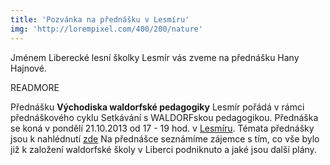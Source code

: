 ```yaml
---
title: 'Pozvánka na přednášku v Lesmíru'
img: 'http://lorempixel.com/400/200/nature'
---
```


Jménem Liberecké lesní školky Lesmír vás zveme na přednášku Hany Hajnové.

READMORE

Přednášku **Východiska waldorfské pedagogiky** Lesmír pořádá v rámci přednáškového cyklu Setkávání s WALDORFskou pedagogikou.
Přednáška se koná v pondělí 21.10.2013 od 17 - 19 hod. v [Lesmíru]( http://www.lesmir.cz). Témata přednášky jsou k nahlédnutí [zde](https://461ef5b5-a-4412e83f-s-sites.googlegroups.com/a/lesmir.cz/lesmir/home/setkavani%20-%20rijen.jpg?attachauth=ANoY7cpHb4YU9mADBJ4LhtX-Zjm49K1h7Nxa6XqJ1UVkeEccrIRN2lUaJJMnKZ64XUTV130Qx3sqOEK-H2y8WBBi2cZYUz6ahIyy_dGnKeX3lLUUkO-_AfTLh4X1FFMD10F6RjVAJ50eQ2XqYf8yYu7hn2HzEZZJdy9qL-nlwL6sibrv_itbL3bOoWvIUvtasAld3c2XHrSsOuQ_lrm8f6g116d3qZ6KgA%3D%3D&attredirects=0)
Na přednášce seznámíme zájemce s tím, co vše bylo již k založení waldorfské školy v Liberci podniknuto a jaké jsou další plány.
